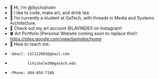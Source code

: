 - 🌸 Hi, I’m @lilychisholm
- 🍵 I like to code, make art, and drink tea
- 🌱 I’m currently a student at GaTech, with threads in Media and Systems Architecture.
- 🍄 Check out my art account @LAVINDEX on Instagram!
- 🍀 Art Portfolio (Personal Website coming soon to replace this!): https://sites.google.com/view/lavindex/home
- 💌 How to reach me: 
-     -Email: LSC112003@gmail.com
-             lchisholm30@gatech.edu
-     -Phone: 404-858-7108

<!---
lilychisholm/lilychisholm is a ✨ special ✨ repository because its `README.md` (this file) appears on your GitHub profile.
You can click the Preview link to take a look at your changes.
--->
